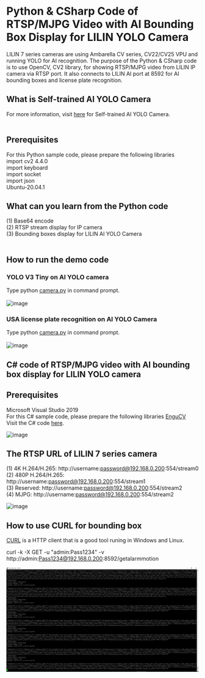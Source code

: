 # Python & CSharp Code of RTSP/MJPG Video with AI Bounding Box Display for LILIN YOLO Camera

LILIN 7 series cameras are using Ambarella CV series, CV22/CV25 VPU and running YOLO for AI recognition.  The purpose of the Python & CSharp code is to use OpenCV, CV2 library, for showing RTSP/MJPG video from LILIN IP camera via RTSP port.  It also connects to LILIN AI port at 8592 for AI bounding boxes and license plate recognition. 
<BR>
## What is Self-trained AI YOLO Camera
For more information, visit [here](https://ai.meritlilin.com.tw/) for Self-trained AI YOLO Camera.  
<BR>
## Prerequisites
For this Python sample code, please prepare the following libraries <BR>
import cv2 4.4.0 <BR> 
import keyboard <BR>
import socket <BR>
import json <BR>
Ubuntu-20.04.1 <BR>

## What can you learn from the Python code
(1) Base64 encode <BR>
(2) RTSP stream display for IP camera <BR>
(3) Bounding boxes display for LILIN AI YOLO Camera <BR>
<BR>
## How to run the demo code
### YOLO V3 Tiny on AI YOLO camera
Type python [camera.py](https://github.com/LILINOpenGitHub/Python-Code-of-RTSP-MJPG-Video-with-AI-Bounding-Box-Display-for-LILIN-YOLO-Camera-/blob/main/Python/camera.py) in command prompt.
<BR>
<BR>
![image](https://github.com/LILINOpenGitHub/Python-Code-of-RTSP-MJPG-Video-with-AI-Bounding-Box-Display-for-LILIN-YOLO-Camera-/blob/main/image/person_test.gif)
### USA license plate recognition on AI YOLO Camera
Type python [camera.py](https://github.com/LILINOpenGitHub/Python-Code-of-RTSP-MJPG-Video-with-AI-Bounding-Box-Display-for-LILIN-YOLO-Camera-/blob/main/Python/camera.py) in command prompt.
<BR>
<BR>
![image](https://github.com/LILINOpenGitHub/Python-Code-of-RTSP-MJPG-Video-with-AI-Bounding-Box-Display-for-LILIN-YOLO-Camera-/blob/main/image/plate_test_2.gif)

## C# code of RTSP/MJPG video with AI bounding box display for LILIN YOLO camera
## Prerequisites
Microsoft Visual Studio 2019 <BR>
For this C# sample code, please prepare the following libraries [EnguCV](https://github.com/emgucv/emgucv)
<BR>
Visit the C# code [here](https://github.com/LILINOpenGitHub/Python-CSharp--Code-of-RTSP-MJPG-Video-with-AI-Bounding-Box-Display-for-LILIN-YOLO-Camera-/blob/main/C%23/SDK_CSharp_test/Form1.cs).
 
![image](https://github.com/LILINOpenGitHub/Python-CSharp--Code-of-RTSP-MJPG-Video-with-AI-Bounding-Box-Display-for-LILIN-YOLO-Camera-/blob/main/image/nvrrtsp.gif)

## The RTSP URL of LILIN 7 series camera
(1) 4K H.264/H.265: http://username:password@192.168.0.200:554/stream0 <BR>
(2) 480P H.264/H.265: http://username:password@192.168.0.200:554/stream1 <BR>
(3) Reserved: http://username:password@192.168.0.200:554/stream2 <BR>
(4) MJPG: http://username:password@192.168.0.200:554/stream2 <BR>

![image](https://github.com/LILINOpenGitHub/Python-Code-of-RTSP-MJPG-Video-with-AI-Bounding-Box-Display-for-LILIN-Yolo-Camera-/blob/main/image/image01.jpg)
 
 ## How to use CURL for bounding box
 [CURL](https://curl.se/download.html) is a HTTP client that is a good tool runing in Windows and Linux.
 
 curl -k -X GET  -u "admin:Pass1234" -v http://admin:Pass1234@192.168.0.200:8592/getalarmmotion
 
 ![image](https://github.com/LILINOpenGitHub/Python-CSharp--Code-of-RTSP-MJPG-Video-with-AI-Bounding-Box-Display-for-LILIN-YOLO-Camera-/blob/main/image/curl.jpg)
 
  

